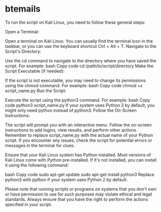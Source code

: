 # btemails
To run the script on Kali Linux, you need to follow these general steps:

Open a Terminal:

Open a terminal on Kali Linux. You can usually find the terminal icon in the taskbar, or you can use the keyboard shortcut Ctrl + Alt + T.
Navigate to the Script's Directory:

Use the cd command to navigate to the directory where you have saved the script. For example:
bash
Copy code
cd /path/to/script/directory
Make the Script Executable (if needed):

If the script is not executable, you may need to change its permissions using the chmod command. For example:
bash
Copy code
chmod +x script_name.py
Run the Script:

Execute the script using the python3 command. For example:
bash
Copy code
python3 script_name.py
If your system uses Python 3 by default, you might only need python instead of python3.
Follow the On-Screen Instructions:

The script will prompt you with an interactive menu. Follow the on-screen instructions to add logins, view results, and perform other actions.
Remember to replace script_name.py with the actual name of your Python script. If you encounter any issues, check the script for potential errors or messages in the terminal for clues.

Ensure that your Kali Linux system has Python installed. Most versions of Kali Linux come with Python pre-installed. If it's not installed, you can install it using the following command:

bash
Copy code
sudo apt-get update
sudo apt-get install python3
Replace python3 with python if your system uses Python 2 by default.

Please note that running scripts or programs on systems that you don't own or have permission to use for such purposes may violate ethical and legal standards. Always ensure that you have the right to perform the actions specified in your script.



